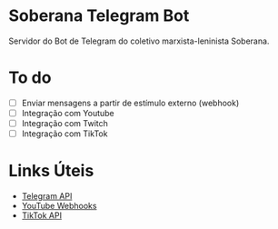 # Soberana Telegram Bot
Servidor do Bot de Telegram do coletivo marxista-leninista Soberana.

# To do
- [ ] Enviar mensagens a partir de estímulo externo (webhook)
- [ ] Integração com Youtube
- [ ] Integração com Twitch
- [ ] Integração com TikTok

# Links Úteis
- [Telegram API](https://core.telegram.org/bots)
- [YouTube Webhooks](https://developers.google.com/youtube/v3/guides/push_notifications)
- [TikTok API](https://developers.tiktok.com/doc)
